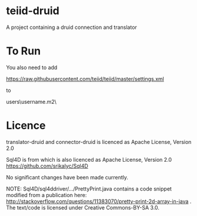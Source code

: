 teiid-druid
===========

A project containing a druid connection and translator


To Run
========
You also need to add

https://raw.githubusercontent.com/teiid/teiid/master/settings.xml

to

users\username\.m2\



Licence
=========

translator-druid and connector-druid is licenced as Apache License, Version 2.0


Sql4D is from which is also licenced as Apache License, Version 2.0
https://github.com/srikalyc/Sql4D

No significant changes have been made currently.



NOTE: Sql4D/sql4ddriver/.../PrettyPrint.java contains a code snippet modified from a publication here: http://stackoverflow.com/questions/11383070/pretty-print-2d-array-in-java . The text/code is licensed under Creative Commons-BY-SA 3.0.
